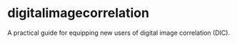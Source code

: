 # digitalimagecorrelation
A practical guide for equipping new users of digital image correlation (DIC).
